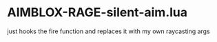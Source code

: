 # AIMBLOX-RAGE-silent-aim.lua
just hooks the fire function and replaces it with my own raycasting args
